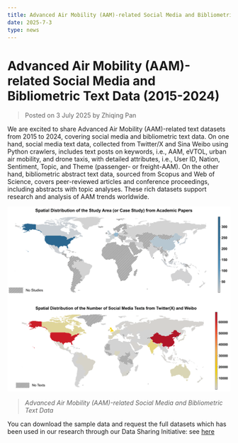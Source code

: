 ```yaml
---
title: Advanced Air Mobility (AAM)-related Social Media and Bibliometric Text Data (2015-2024)
date: 2025-7-3
type: news
---
```


# Advanced Air Mobility (AAM)-related Social Media and Bibliometric Text Data (2015-2024)

> Posted on 3 July 2025 by Zhiqing Pan

We are excited to share Advanced Air Mobility (AAM)-related text datasets from 2015 to 2024, covering social media and bibliometric text data. On one hand, social media text data, collected from Twitter/X and Sina Weibo using Python crawlers, includes text posts on keywords, i.e., AAM, eVTOL, urban air mobility, and drone taxis, with detailed attributes, i.e., User ID, Nation, Sentiment, Topic, and Theme (passenger- or freight-AAM). On the other hand, bibliometric abstract text data, sourced from Scopus and Web of Science, covers peer-reviewed articles and conference proceedings, including abstracts with topic analyses. These rich datasets support research and analysis of AAM trends worldwide. 

![Advanced Air Mobility (AAM)-related Social Media and Bibliometric Text Data](./imgs/4.png)
> *Advanced Air Mobility (AAM)-related Social Media and Bibliometric Text Data*

You can download the sample data and request the full datasets which has been used in our research through our Data Sharing Initiative: see [here](/data.html#_3-advanced-air-mobility-aam-social-media-text-data-2015-–-2024)